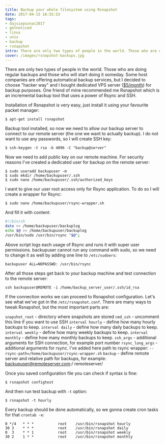 ```yaml
---
title: Backup your whole filesystem using Rsnapshot
date: 2017-04-15 16:55:53
tags:
- dajsiepoznac2017
- getnoticed
- linux
- unix
- backup
- rsnapshot
intro: There are only two types of people in the world. Those who are doing regular backups and those who will start doing it someday.
cover: /images/rsnapshot-backups.jpg
---
```

There are only two types of people in the world. Those who are doing regular backups and those who will start doing it someday. Some host companies are offering automatical backup services, but I decided to choose "hacker way" and I bought dedicated VPS server ([$5/month](https://portal.hosthatch.com/aff.php?aff=745)) for backup purposes. One friend of mine recommended me Rsnapshot which is an incremental backup tool that uses a power of Rsync and SSH.

Installation of Rsnapshot is very easy, just install it using your favourite packet manager:
```
$ apt-get install rsnapshot
```
Backup tool installed, so now we need to allow our backup server to connect to our remote server (the one we want to actually backup). I
do not want to use any passwords, so I will create SSH key:
```
$ ssh-keygen -t rsa -b 4096 -C "backup@server"
```
Now we need to add public key on our remote machine. For security reasons I've created a dedicated user for backup on the remote server:
```
$ sudo useradd backupuser -m
$ sudo mkdir /home/backupuser/.ssh
$ sudo nano /home/backupuser/.ssh/authorized_keys
```

I want to give our user root access only for Rsync application. To do so I will create a wrapper for Rsync:
```
$ sudo nano /home/backupuser/rsync-wrapper.sh
```

And fill it with content:
```bash
#!/bin/sh
date >> /home/backupuser/backuplog
echo $@ >> /home/backupuser/backuplog
/usr/bin/sudo /usr/bin/rsync "$@";
```

Above script logs each usage of Rsync and runs it with super user permissions. backupuser cannot run any command with sudo, so we need to change it as well by adding one line to `/etc/sudoers`:
```
backupuser ALL=NOPASSWD: /usr/bin/rsync
```

After all those steps get back to your backup machine and test connection to the remote server:
```
ssh backupuser@REMOTE -i /home/backup_server_user/.ssh/id_rsa
```

If the connection works we can proceed to Rsnapshot configuration. Let's see what we've got in the `/etc/rsnapshot.conf`. There are many ways to tweak Rsnapshot, but the most important parts are:

`snapshot_root` - directory where snapshots are stored
`cmd_ssh` - uncomment this line if you want to use SSH
`interval hourly` - define how many hourly backups to keep.
`interval daily` - define how many daily backups to keep.
`interval weekly` - define how many weekly backups to keep.
`interval monthly` - define how many monthly backups to keep.
`ssh_args` - additional arguments for SSH connection, for example port number
`rsync_long_args` - additional arguments for rsync. I've added here path to rsync wrapper: `--rsync-path=/home/backupuser/rsync-wrapper.sh`
`backup` - define remote server and relative path for backups, for example:
backupuser@remoteserver.com:/ remoteserver/


Once you saved configuration file you can check if syntax is fine:
```
$ rsnapshot configtest
```
And then run test backup with `-t` option:
```
$ rsnapshot -t hourly
```

Every backup should be done automatically, so we gonna create cron  tasks for that `crontab -e`:
```
0 */4   * * *           root    /usr/bin/rsnapshot hourly
30 3    * * *           root    /usr/bin/rsnapshot daily
0  3    * * 1           root    /usr/bin/rsnapshot weekly
30 2    1 * *           root    /usr/bin/rsnapshot monthly
```
